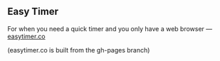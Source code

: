 ## Easy Timer

For when you need a quick timer and you only have a web browser — [easytimer.co](http://www.easytimer.co)

(easytimer.co is built from the gh-pages branch)
